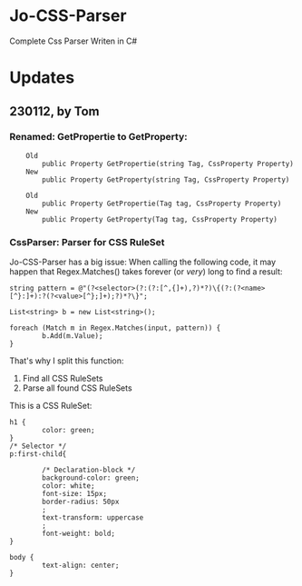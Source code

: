 

# Jo-CSS-Parser

Complete Css Parser Writen in C#


# Updates

## 230112, by Tom

### Renamed: GetPropertie to GetProperty:
	
		Old
			public Property GetPropertie(string Tag, CssProperty Property)
		New
			public Property GetProperty(string Tag, CssProperty Property)
			
		Old
			public Property GetPropertie(Tag tag, CssProperty Property)
		New
			public Property GetProperty(Tag tag, CssProperty Property)
		

### CssParser: Parser for CSS RuleSet


Jo-CSS-Parser has a big issue:
When calling the following code, it may happen that Regex.Matches() takes forever (or *very*) long to find a result:


```
string pattern = @"(?<selector>(?:(?:[^,{]+),?)*?)\{(?:(?<name>[^}:]+):?(?<value>[^};]+);?)*?\}";

List<string> b = new List<string>();

foreach (Match m in Regex.Matches(input, pattern)) {
		b.Add(m.Value);
}
```


That's why I split this function:

1. Find all CSS RuleSets
2. Parse all found CSS RuleSets


This is a CSS RuleSet:


```
h1 {
		color: green;
}
/* Selector */
p:first-child{ 
		 
		/* Declaration-block */
		background-color: green;
		color: white;
		font-size: 15px;
		border-radius: 50px        
		;
		text-transform: uppercase                
		;
		font-weight: bold;
}

body {
		text-align: center;
}
```				


